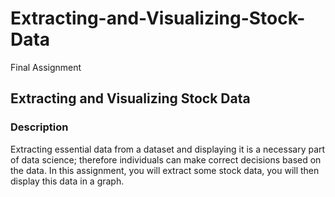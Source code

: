 # Extracting-and-Visualizing-Stock-Data
Final Assignment
## Extracting and Visualizing Stock Data
### Description
Extracting essential data from a dataset and displaying it is a necessary part of data science; therefore individuals can make correct decisions based on the data. In this assignment, you will extract some stock data, you will then display this data in a graph.
